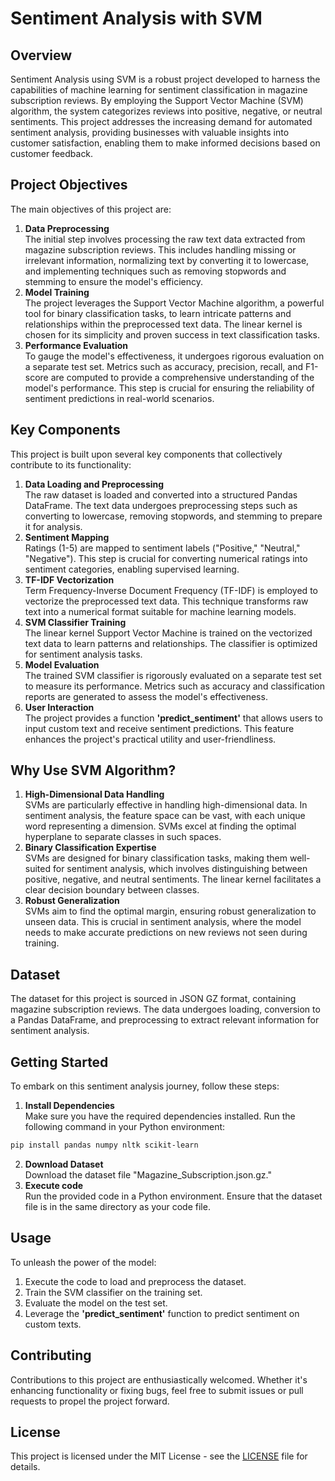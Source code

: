 # Sentiment Analysis with SVM
## Overview
Sentiment Analysis using SVM is a robust project developed to harness the capabilities of machine learning for sentiment classification in magazine subscription reviews. By employing the Support Vector Machine (SVM) algorithm, the system categorizes reviews into positive, negative, or neutral sentiments. This project addresses the increasing demand for automated sentiment analysis, providing businesses with valuable insights into customer satisfaction, enabling them to make informed decisions based on customer feedback.

## Project Objectives
The main objectives of this project are: <br>
1. **Data Preprocessing** <br>
The initial step involves processing the raw text data extracted from magazine subscription reviews. This includes handling missing or irrelevant information, normalizing text by converting it to lowercase, and implementing techniques such as removing stopwords and stemming to ensure the model's efficiency.
2. **Model Training** <br>
The project leverages the Support Vector Machine algorithm, a powerful tool for binary classification tasks, to learn intricate patterns and relationships within the preprocessed text data. The linear kernel is chosen for its simplicity and proven success in text classification tasks.
3. **Performance Evaluation** <br>
To gauge the model's effectiveness, it undergoes rigorous evaluation on a separate test set. Metrics such as accuracy, precision, recall, and F1-score are computed to provide a comprehensive understanding of the model's performance. This step is crucial for ensuring the reliability of sentiment predictions in real-world scenarios.

## Key Components
This project is built upon several key components that collectively contribute to its functionality:
1. **Data Loading and Preprocessing** <br>
The raw dataset is loaded and converted into a structured Pandas DataFrame. The text data undergoes preprocessing steps such as converting to lowercase, removing stopwords, and stemming to prepare it for analysis.
2. **Sentiment Mapping** <br>
Ratings (1-5) are mapped to sentiment labels ("Positive," "Neutral," "Negative"). This step is crucial for converting numerical ratings into sentiment categories, enabling supervised learning.
3. **TF-IDF Vectorization** <br>
Term Frequency-Inverse Document Frequency (TF-IDF) is employed to vectorize the preprocessed text data. This technique transforms raw text into a numerical format suitable for machine learning models.
4. **SVM Classifier Training** <br>
The linear kernel Support Vector Machine is trained on the vectorized text data to learn patterns and relationships. The classifier is optimized for sentiment analysis tasks.
5. **Model Evaluation** <br>
The trained SVM classifier is rigorously evaluated on a separate test set to measure its performance. Metrics such as accuracy and classification reports are generated to assess the model's effectiveness.
6. **User Interaction** <br>
The project provides a function **'predict_sentiment'** that allows users to input custom text and receive sentiment predictions. This feature enhances the project's practical utility and user-friendliness.

## Why Use SVM Algorithm?
1. **High-Dimensional Data Handling** <br>
SVMs are particularly effective in handling high-dimensional data. In sentiment analysis, the feature space can be vast, with each unique word representing a dimension. SVMs excel at finding the optimal hyperplane to separate classes in such spaces.
2. **Binary Classification Expertise** <br>
SVMs are designed for binary classification tasks, making them well-suited for sentiment analysis, which involves distinguishing between positive, negative, and neutral sentiments. The linear kernel facilitates a clear decision boundary between classes.
3. **Robust Generalization** <br>
SVMs aim to find the optimal margin, ensuring robust generalization to unseen data. This is crucial in sentiment analysis, where the model needs to make accurate predictions on new reviews not seen during training.

## Dataset
The dataset for this project is sourced in JSON GZ format, containing magazine subscription reviews. The data undergoes loading, conversion to a Pandas DataFrame, and preprocessing to extract relevant information for sentiment analysis.

## Getting Started
To embark on this sentiment analysis journey, follow these steps:
1. **Install Dependencies** <br>
Make sure you have the required dependencies installed. Run the following command in your Python environment:
```bash
pip install pandas numpy nltk scikit-learn
```
2. **Download Dataset** <br>
Download the dataset file "Magazine_Subscription.json.gz."
3. **Execute code** <br>
Run the provided code in a Python environment. Ensure that the dataset file is in the same directory as your code file.

## Usage
To unleash the power of the model:
1. Execute the code to load and preprocess the dataset.
2. Train the SVM classifier on the training set.
3. Evaluate the model on the test set.
4. Leverage the **'predict_sentiment'** function to predict sentiment on custom texts.

## Contributing
Contributions to this project are enthusiastically welcomed. Whether it's enhancing functionality or fixing bugs, feel free to submit issues or pull requests to propel the project forward.

## License
This project is licensed under the MIT License - see the [LICENSE](https://github.com/Codingruinsmylife/Sentiment-Analysis-SVM/blob/main/LICENSE.txt) file for details.

